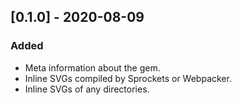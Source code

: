 ## [0.1.0] - 2020-08-09
### Added
- Meta information about the gem.
- Inline SVGs compiled by Sprockets or Webpacker.
- Inline SVGs of any directories.
